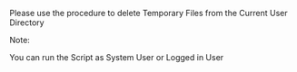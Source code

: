 Please use the procedure to delete Temporary Files from the Current User Directory

Note:

You can run the Script as System User or Logged in User